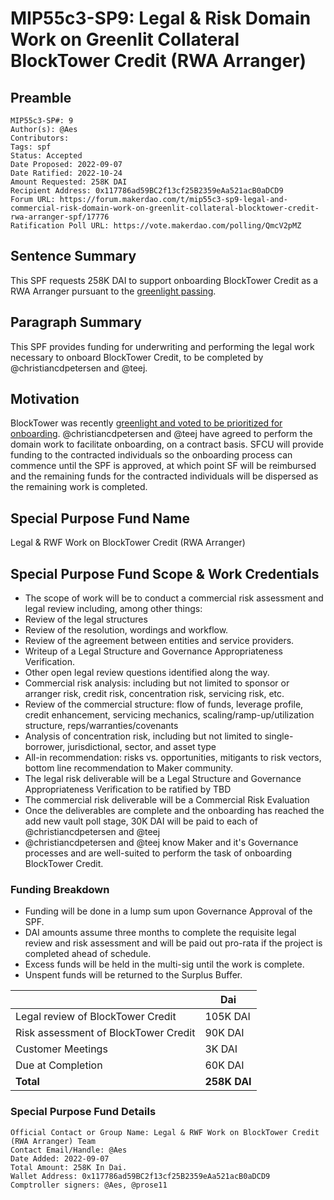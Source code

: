 # MIP55c3-SP9: Legal & Risk Domain Work on Greenlit Collateral BlockTower Credit (RWA Arranger)

## Preamble

```
MIP55c3-SP#: 9
Author(s): @Aes
Contributors:
Tags: spf
Status: Accepted
Date Proposed: 2022-09-07
Date Ratified: 2022-10-24
Amount Requested: 258K DAI
Recipient Address: 0x117786ad59BC2f13cf25B2359eAa521acB0aDCD9
Forum URL: https://forum.makerdao.com/t/mip55c3-sp9-legal-and-commercial-risk-domain-work-on-greenlit-collateral-blocktower-credit-rwa-arranger-spf/17776
Ratification Poll URL: https://vote.makerdao.com/polling/QmcV2pMZ
```

## Sentence Summary

This SPF requests 258K DAI to support onboarding BlockTower Credit as a RWA Arranger pursuant to the [greenlight passing](https://vote.makerdao.com/polling/QmY85FT6#vote-breakdown).

## Paragraph Summary

This SPF provides funding for underwriting and performing the legal work necessary to onboard BlockTower Credit, to be completed by @christiancdpetersen and @teej.

## Motivation

BlockTower was recently [greenlight and voted to be prioritized for onboarding](https://vote.makerdao.com/polling/QmY85FT6#poll-detail). @christiancdpetersen and @teej have agreed to perform the domain work to facilitate onboarding, on a contract basis. SFCU will provide funding to the contracted individuals so the onboarding process can commence until the SPF is approved, at which point SF will be reimbursed and the remaining funds for the contracted individuals will be dispersed as the remaining work is completed.

## Special Purpose Fund Name

Legal & RWF Work on BlockTower Credit (RWA Arranger)

## Special Purpose Fund Scope & Work Credentials

* The scope of work will be to conduct a commercial risk assessment and legal review including, among other things:
 * Review of the legal structures
 * Review of the resolution, wordings and workflow.
 * Review of the agreement between entities and service providers.
 * Writeup of a Legal Structure and Governance Appropriateness Verification.
 * Other open legal review questions identified along the way.
 * Commercial risk analysis: including but not limited to sponsor or arranger risk, credit risk, concentration risk, servicing risk, etc.   
 * Review of the commercial structure: flow of funds, leverage profile, credit enhancement, servicing mechanics, scaling/ramp-up/utilization structure, reps/warranties/covenants
* Analysis of concentration risk, including but not limited to single-borrower, jurisdictional, sector, and asset type
* All-in recommendation: risks vs. opportunities, mitigants to risk vectors, bottom line recommendation to Maker community.
* The legal risk deliverable will be a Legal Structure and Governance Appropriateness Verification to be ratified by TBD
* The commercial risk deliverable will be a Commercial Risk Evaluation
* Once the deliverables are complete and the onboarding has reached the add new vault poll stage, 30K DAI will be paid to each of @christiancdpetersen and @teej
* @christiancdpetersen and @teej know Maker and it's Governance processes and are well-suited to perform the task of onboarding BlockTower Credit.

### Funding Breakdown

* Funding will be done in a lump sum upon Governance Approval of the SPF.
* DAI amounts assume three months to complete the requisite legal review and risk assessment and will be paid out pro-rata if the project is completed ahead of schedule.
* Excess funds will be held in the multi-sig until the work is complete.
* Unspent funds will be returned to the Surplus Buffer.

||Dai|
| --- | --- |
|Legal review of BlockTower Credit | 105K DAI
|Risk assessment of BlockTower Credit| 90K DAI
|Customer Meetings| 3K DAI
|Due at Completion|60K DAI
|**Total**|**258K DAI**|

### Special Purpose Fund Details

```
Official Contact or Group Name: Legal & RWF Work on BlockTower Credit (RWA Arranger) Team
Contact Email/Handle: @Aes
Date Added: 2022-09-07
Total Amount: 258K In Dai.
Wallet Address: 0x117786ad59BC2f13cf25B2359eAa521acB0aDCD9
Comptroller signers: @Aes, @prose11
```
